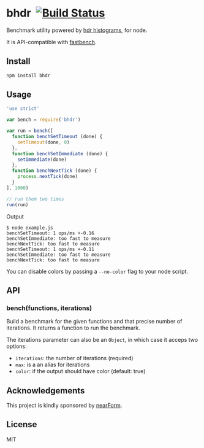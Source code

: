 # bhdr&nbsp;&nbsp;[![Build Status](https://travis-ci.org/mcollina/bhdr.svg)](https://travis-ci.org/mcollina/bhdr)

Benchmark utility powered by [hdr
histograms](https://github.com/mcollina/native-hdr-histogram), for node.

It is API-compatible with [fastbench](https://github.com/mcollina/fastbench).

## Install

```js
npm install bhdr
```

## Usage

```js
'use strict'

var bench = require('bhdr')

var run = bench([
  function benchSetTimeout (done) {
    setTimeout(done, 0)
  },
  function benchSetImmediate (done) {
    setImmediate(done)
  },
  function benchNextTick (done) {
    process.nextTick(done)
  }
], 1000)

// run them two times
run(run)
```

Output

```
$ node example.js
benchSetTimeout: 1 ops/ms +-0.16
benchSetImmediate: too fast to measure
benchNextTick: too fast to measure
benchSetTimeout: 1 ops/ms +-0.11
benchSetImmediate: too fast to measure
benchNextTick: too fast to measure
```

You can disable colors by passing a `--no-color` flag to your node
script.

## API

### bench(functions, iterations)

Build a benchmark for the given functions and that precise number of
iterations. It returns a function to run the benchmark.

The iterations parameter can also be an `Object`, in which case it
acceps two options:

* `iterations`: the number of iterations (required)
* `max`: is a an alias for iterations
* `color`: if the output should have color (default: true)

## Acknowledgements

This project is kindly sponsored by [nearForm](http://nearform.com).

## License

MIT

